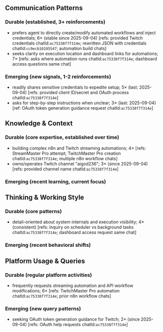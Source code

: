 ## Communication Patterns
### Durable (established, 3+ reinforcements)
- prefers agent to directly create/modify automated workflows and inject credentials; 6× (stable since 2025-09-04) [refs: provided Twitch credentials chatId:`ac75338f7f314e`; rewritten JSON with credentials chatId:`cc9ecb10195547`; automation build chats]
- seeks clarity on execution location and dashboard links for automations; 7× [refs: asks where automation runs chatId:`ac75338f7f314e`; dashboard access questions same chat]

### Emerging (new signals, 1-2 reinforcements)
- readily shares sensitive credentials to expedite setup; 5× (last: 2025-09-04) [refs: provided client ID/secret and OAuth process chatId:`ac75338f7f314e`]
- asks for step-by-step instructions when unclear; 3× (last: 2025-09-04) [ref: OAuth token generation guidance request chatId:`ac75338f7f314e`]

## Knowledge & Context
### Durable (core expertise, established over time)
- building complex n8n and Twitch streaming automations; 4× [refs: StreamMaster Pro attempt; TwitchMaster Pro creation chatId:`ac75338f7f314e`; multiple n8n workflow chats]
- owns/operates Twitch channel "aigod236"; 3× (since 2025-09-04) [refs: provided channel name chatId:`ac75338f7f314e`]

### Emerging (recent learning, current focus)

## Thinking & Working Style
### Durable (core patterns)
- detail-oriented about system internals and execution visibility; 4× (consistent) [refs: inquiry on scheduler vs background tasks chatId:`ac75338f7f314e`; dashboard access request same chat]

### Emerging (recent behavioral shifts)

## Platform Usage & Queries
### Durable (regular platform activities)
- frequently requests streaming automation and API workflow modifications; 6× [refs: TwitchMaster Pro automation chatId:`ac75338f7f314e`; prior n8n workflow chats]

### Emerging (new query patterns)
- seeking OAuth token generation guidance for Twitch; 2× (since 2025-09-04) [refs: OAuth help requests chatId:`ac75338f7f314e`]